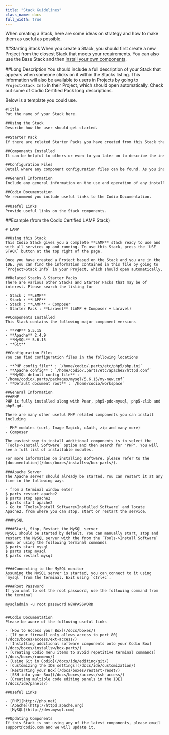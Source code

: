 ```yaml
---
title: "Stack Guidelines"
class_name: docs
full_width: true
---
```


When creating a Stack, here are some ideas on strategy and how to make them as useful as possible.

##Starting Stack
When you create a Stack, you should first create a new Project from the closest Stack that meets your requirements. You can also use the Base Stack and then [install your own components](/docs/boxes/installsw/box-parts/).


##Long Description
You should include a full description of your Stack that appears when someone clicks on it within the Stacks listing. This information will also be available to users in Projects by going to `Project>Stack Info` in their Project, which should open automatically. Check out some of Codio Certified Pack long descriptions. 

Below is a template you could use. 

```markdown
#Title
Put the name of your Stack here.

##Using the Stack
Describe how the user should get started.

##Starter Pack
If there are related Starter Packs you have created from this Stack that include code files, detail them here.

##Components Installed
It can be helpful to others or even to you later on to describe the installed Components and versions. 

##Configuration Files
Detail where any component configuration files can be found. As you install components from `Tools>Install Software` a log file of all this information will be opened.

##General Information
Include any general information on the use and operation of any installed components.

##Codio Documentation
We recommend you include useful links to the Codio Documentation.

##Useful Links
Provide useful links on the Stack components.
```

##Example (from the Codio Certified LAMP Stack)
```
# LAMP

##Using this Stack
This Codio Stack gives you a complete **LAMP** stack ready to use and with all services up and running. To use this Stack, press the `USE STACK` button at the top right of the page.

Once you have created a Project based on the Stack and you are in the IDE, you can find the information contained in this file by going to `Project>Stack Info` in your Project, which should open automatically.

##Related Stacks & Starter Packs
There are various other Stacks and Starter Packs that may be of interest. Please search the listing for

- Stack : **LEMP**
- Stack : **LAPP**
- Stack : **LAMP** + Composer
- Starter Pack : **Laravel** (LAMP + Composer + Laravel)

##Components Installed
This Stack contains the following major component versions

- **PHP** 5.5.15
- **Apache** 2.4.9
- **MySQL** 5.6.15
- **Git**

##Configuration Files
You can find configuration files in the following locations

- **PHP config file** : `/home/codio/.parts/etc/php5/php.ini`
- **Apache config** : `/home/codio/.parts/etc/apache2/httpd.conf`
- **MySQL default config file** :  `/home/codio/.parts/packages/mysql/5.6.15/my-new.cnf`
- **Default document root** : `/home/codio/workspace`

##General Information
###PHP
PHP is fully installed along with Pear, php5-pdo-mysql, php5-zlib and php5-gd. 

There are many other useful PHP related components you can install including

- PHP modules (curl, Image Magick, oAuth, zip and many more)
- Composer

The easiest way to install additional components is to select the `Tools->Install Software` option and then search for 'PHP'. You will see a full list of installable modules.

For more information on installing software, please refer to the [documentation](/docs/boxes/installsw/box-parts/).

###Apache Server
The Apache server should already be started. You can restart it at any time in the following ways

- from a terminal window enter 
$ parts restart apache2 
$ parts stop apache2 
$ parts start apache2
- Go to `Tools>Install Software>Installed Software` and locate Apache2, from where you can stop, start or restart the service.

###MySQL

####Start, Stop, Restart the MySQL server
MySQL should be started by default. You can manually start, stop and restart the MySQL server with the from the `Tools->Install Software` menu or using the following terminal commands
$ parts start mysql
$ parts stop mysql
$ parts restart mysql


####Connecting to the MySQL monitor
Assuming the MySQL server is started, you can connect to it using `mysql` from the terminal. Exit using `ctrl+c`.

####Root Password
If you want to set the root password, use the following command from the terminal

mysqladmin -u root password NEWPASSWORD


##Codio Documentation
Please be aware of the following useful links 

- [How to Access your Box](/docs/boxes/)
- [If your firewall only allows access to port 80](/docs/boxes/access/ext-access/)
- [Installing additional software components onto your Codio Box](/docs/boxes/installsw/box-parts/)
- [Creating Codio menu items to avoid repetitive terminal commands](/docs/boxes/runmenu/)
- [Using Git in Codio](/docs/ide/editing/git/)
- [Customizing the IDE settings](/docs/ide/customization/)
- [Restarting your Box](/docs/boxes/restart-reset/)
- [SSH into your Box](/docs/boxes/access/ssh-access/)
- [Creating multiple code editing panels in the IDE](/docs/ide/panels/)

##Useful Links

- [PHP](http://php.net)
- [Apache](http://httpd.apache.org)
- [MySQL](http://dev.mysql.com)

##Updating Components
If this Stack is not using any of the latest components, please email support@codio.com and we will update it.
````




